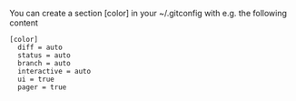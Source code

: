 You can create a section [color] in your ~/.gitconfig with e.g. the following content

    [color]
      diff = auto
      status = auto
      branch = auto
      interactive = auto
      ui = true
      pager = true
